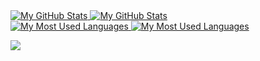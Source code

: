 <a href="https://github.com/itaditya#gh-dark-mode-only">
  <img src="https://github-readme-stats-sigma-five.vercel.app/api?username=PoomSmart&hide=contribs&show_icons=true&theme=dark#gh-dark-mode-only" alt="My GitHub Stats" />
</a>

<a href="https://github.com/itaditya#gh-light-mode-only">
  <img src="https://github-readme-stats-sigma-five.vercel.app/api?username=PoomSmart&hide=contribs&show_icons=true&theme=light#gh-light-mode-only" alt="My GitHub Stats" />
</a>

<br/>

<a href="https://github.com/itaditya#gh-dark-mode-only">
  <img src="https://github-readme-stats-sigma-five.vercel.app/api/top-langs/?username=PoomSmart&layout=compact&theme=dark#gh-dark-mode-only" alt="My Most Used Languages" />
</a>

<a href="https://github.com/itaditya#gh-light-mode-only">
  <img src="https://github-readme-stats-sigma-five.vercel.app/api/top-langs/?username=PoomSmart&layout=compact&theme=light#gh-light-mode-only" alt="My Most Used Languages" />
</a>

![](https://komarev.com/ghpvc/?username=PoomSmart)
